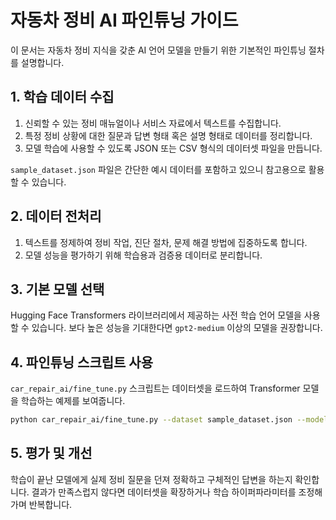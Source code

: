 # 자동차 정비 AI 파인튜닝 가이드

이 문서는 자동차 정비 지식을 갖춘 AI 언어 모델을 만들기 위한 기본적인 파인튜닝 절차를 설명합니다.

## 1. 학습 데이터 수집

1. 신뢰할 수 있는 정비 매뉴얼이나 서비스 자료에서 텍스트를 수집합니다.
2. 특정 정비 상황에 대한 질문과 답변 형태 혹은 설명 형태로 데이터를 정리합니다.
3. 모델 학습에 사용할 수 있도록 JSON 또는 CSV 형식의 데이터셋 파일을 만듭니다.

`sample_dataset.json` 파일은 간단한 예시 데이터를 포함하고 있으니 참고용으로 활용할 수 있습니다.

## 2. 데이터 전처리

1. 텍스트를 정제하여 정비 작업, 진단 절차, 문제 해결 방법에 집중하도록 합니다.
2. 모델 성능을 평가하기 위해 학습용과 검증용 데이터로 분리합니다.

## 3. 기본 모델 선택

Hugging Face Transformers 라이브러리에서 제공하는 사전 학습 언어 모델을 사용할 수 있습니다. 보다 높은 성능을 기대한다면 `gpt2-medium` 이상의 모델을 권장합니다.

## 4. 파인튜닝 스크립트 사용

`car_repair_ai/fine_tune.py` 스크립트는 데이터셋을 로드하여 Transformer 모델을 학습하는 예제를 보여줍니다.

```bash
python car_repair_ai/fine_tune.py --dataset sample_dataset.json --model_name gpt2-medium --output_dir ./car_repair_model
```

## 5. 평가 및 개선

학습이 끝난 모델에게 실제 정비 질문을 던져 정확하고 구체적인 답변을 하는지 확인합니다. 결과가 만족스럽지 않다면 데이터셋을 확장하거나 학습 하이퍼파라미터를 조정해가며 반복합니다.
